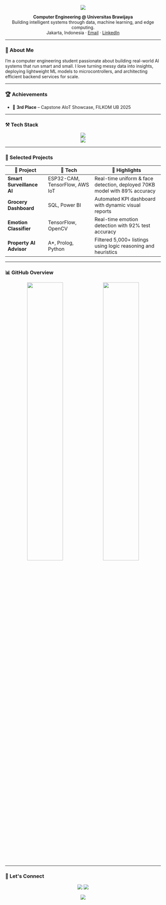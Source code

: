 <!-- Elegant GitHub README | Pastel Themed (Ungu/Nila) -->

<p align="center">
  <img src="https://capsule-render.vercel.app/api?type=waving&height=180&color=gradient&text=Hi,%20I'm%20Adi%20Kusuma%20👋&fontAlignY=40&fontColor=ffffff&fontSize=40&desc=Engineer%20%7C%20AI%20%7C%20Data%20%7C%20Embedded&descSize=20&descAlignY=60" />
</p>

<p align="center">
  <strong>Computer Engineering @ Universitas Brawijaya</strong><br>
  Building intelligent systems through data, machine learning, and edge computing. <br>
  Jakarta, Indonesia · <a href="mailto:adikusuma@student.ub.ac.id">Email</a> · <a href="https://linkedin.com/in/adiikusuma">LinkedIn</a>
</p>

---

### 🌱 About Me

I’m a computer engineering student passionate about building real-world AI systems that run smart and small. I love turning messy data into insights, deploying lightweight ML models to microcontrollers, and architecting efficient backend services for scale.

---

### 🏆 Achievements

- 🥉 **3rd Place** – Capstone AIoT Showcase, FILKOM UB 2025  

---

### ⚒️ Tech Stack

<p align="center">
  <img src="https://skillicons.dev/icons?i=python,cpp,sql,java,js" />
  <br />
  <img src="https://skillicons.dev/icons?i=tensorflow,keras,git,docker,azure,aws,mongodb,powerbi" />
</p>

---

### 🚀 Selected Projects

| 🧠 Project | 🔧 Tech | 📌 Highlights |
|-----------|---------|--------------|
| **Smart Surveillance AI** | ESP32-CAM, TensorFlow, AWS IoT | Real-time uniform & face detection, deployed 70KB model with 89% accuracy |
| **Grocery Dashboard** | SQL, Power BI | Automated KPI dashboard with dynamic visual reports |
| **Emotion Classifier** | TensorFlow, OpenCV | Real-time emotion detection with 92% test accuracy |
| **Property AI Advisor** | A*, Prolog, Python | Filtered 5,000+ listings using logic reasoning and heuristics |

---

### 📊 GitHub Overview

<p align="center">
  <img src="https://github-readme-stats.vercel.app/api?username=adiikusuma&show_icons=true&theme=gruvbox_light&hide_border=true" width="48%"/>
  <img src="https://github-readme-stats.vercel.app/api/top-langs/?username=adiikusuma&layout=compact&theme=gruvbox_light&hide_border=true" width="48%"/>
</p>

---

### 💌 Let's Connect

<p align="center">
  <a href="mailto:adikusuma@student.ub.ac.id"><img src="https://img.shields.io/badge/Email-adikusuma%40student.ub.ac.id-7F7EFF?style=for-the-badge&logo=gmail&logoColor=white" /></a>
  <a href="https://linkedin.com/in/adiikusuma"><img src="https://img.shields.io/badge/LinkedIn-adiikusuma-8E7BEF?style=for-the-badge&logo=linkedin&logoColor=white" /></a>
</p>

<p align="center">
  <img src="https://capsule-render.vercel.app/api?type=waving&height=120&color=gradient&section=footer"/>
</p>
